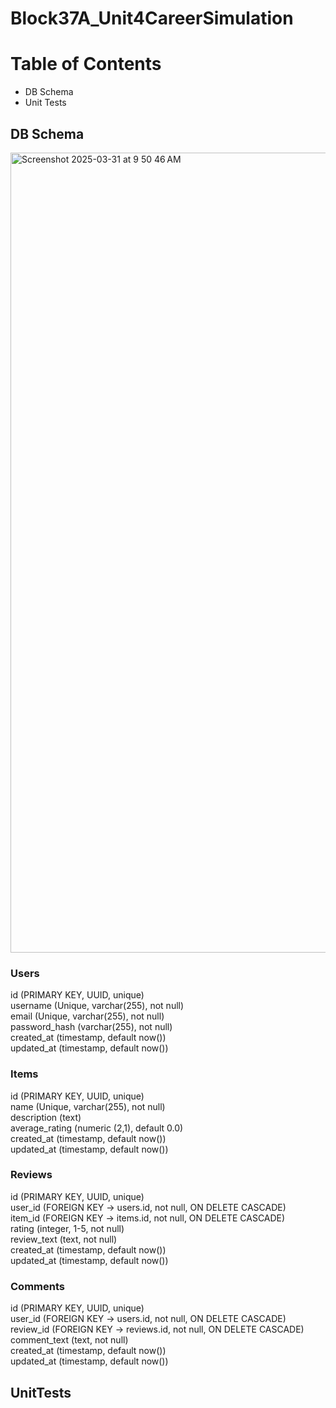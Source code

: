 # Block37A_Unit4CareerSimulation

# Table of Contents  
- DB Schema
- Unit Tests
  
## DB Schema

<img width="1280" alt="Screenshot 2025-03-31 at 9 50 46 AM" src="https://github.com/user-attachments/assets/a35519e8-3edf-4e2c-a312-3bcb9070a704" />

### Users <br />
id (PRIMARY KEY, UUID, unique) <br />
username (Unique, varchar(255), not null) <br />
email (Unique, varchar(255), not null) <br />
password_hash (varchar(255), not null) <br />
created_at (timestamp, default now()) <br />
updated_at (timestamp, default now()) <br />

### Items <br />
id (PRIMARY KEY, UUID, unique) <br />
name (Unique, varchar(255), not null) <br />
description (text) <br />
average_rating (numeric (2,1), default 0.0) <br />
created_at (timestamp, default now()) <br />
updated_at (timestamp, default now()) <br />

### Reviews <br />
id (PRIMARY KEY, UUID, unique) <br />
user_id (FOREIGN KEY → users.id, not null, ON DELETE CASCADE) <br />
item_id (FOREIGN KEY → items.id, not null, ON DELETE CASCADE) <br />
rating (integer, 1-5, not null) <br />
review_text (text, not null) <br />
created_at (timestamp, default now()) <br />
updated_at (timestamp, default now()) <br />

### Comments <br />
id (PRIMARY KEY, UUID, unique) <br />
user_id (FOREIGN KEY → users.id, not null, ON DELETE CASCADE) <br />
review_id (FOREIGN KEY → reviews.id, not null, ON DELETE CASCADE) <br />
comment_text (text, not null) <br />
created_at (timestamp, default now()) <br />
updated_at (timestamp, default now()) <br />

## UnitTests

